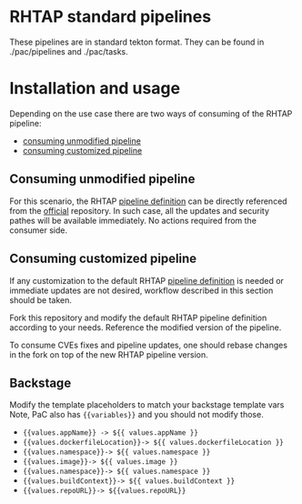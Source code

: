 # RHTAP standard pipelines

These pipelines are in standard tekton format.
They can be found in ./pac/pipelines and ./pac/tasks.

# Installation and usage

Depending on the use case there are two ways of consuming of the RHTAP pipeline:
 - [consuming unmodified pipeline](#consuming-unmodified-pipeline)
 - [consuming customized pipeline](#consuming-customized-pipeline)

## Consuming unmodified pipeline

For this scenario, the RHTAP [pipeline definition](https://github.com/redhat-appstudio/tssc-sample-pipelines/blob/main/pac/pipelines/docker-build-rhtap.yaml) can be directly referenced from the [official](https://github.com/redhat-appstudio/tssc-sample-pipelines) repository.
In such case, all the updates and security pathes will be available immediately.
No actions required from the consumer side.

## Consuming customized pipeline

If any customization to the default RHTAP [pipeline definition](https://github.com/redhat-appstudio/tssc-sample-pipelines/blob/main/pac/pipelines/docker-build-rhtap.yaml) is needed or immediate updates are not desired, workflow described in this section should be taken.

Fork this repository and modify the default RHTAP pipeline definition according to your needs.
Reference the modified version of the pipeline.

To consume CVEs fixes and pipeline updates, one should rebase changes in the fork on top of the new RHTAP pipeline version.

## Backstage

Modify the template placeholders to match your backstage template vars
Note, PaC also has `{{variables}}` and you should not modify those.

   - `{{values.appName}} -> ${{ values.appName }}`
   - `{{values.dockerfileLocation}}-> ${{ values.dockerfileLocation }} `
   - `{{values.namespace}}-> ${{ values.namespace }} `
   - `{{values.image}}-> ${{ values.image }} `
   - `{{values.namespace}}-> ${{ values.namespace }} `
   - `{{values.buildContext}}-> ${{ values.buildContext }} `
   - `{{values.repoURL}}-> ${{values.repoURL}}`
